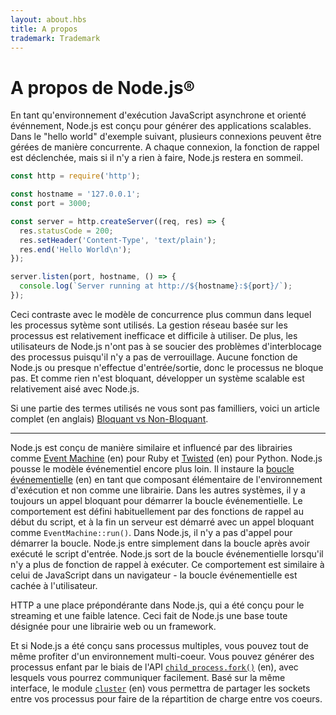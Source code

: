 ```yaml
---
layout: about.hbs
title: A propos
trademark: Trademark
---
```


# A propos de Node.js&reg;

En tant qu'environnement d'exécution JavaScript asynchrone et orienté événnement, Node.js est conçu
pour générer des applications scalables. Dans le "hello world" d'exemple
suivant, plusieurs connexions peuvent être gérées de manière concurrente.
A chaque connexion, la fonction de rappel est déclenchée, mais si il n'y a rien à faire, Node.js restera en sommeil.

```javascript
const http = require('http');

const hostname = '127.0.0.1';
const port = 3000;

const server = http.createServer((req, res) => {
  res.statusCode = 200;
  res.setHeader('Content-Type', 'text/plain');
  res.end('Hello World\n');
});

server.listen(port, hostname, () => {
  console.log(`Server running at http://${hostname}:${port}/`);
});
```

Ceci contraste avec le modèle de concurrence plus commun dans lequel les processus sytème
sont utilisés. La gestion réseau basée sur les processus est relativement
inefficace et difficile à utiliser. De plus, les utilisateurs de Node.js n'ont pas à se soucier des problèmes d'interblocage des processus
puisqu'il n'y a pas de verrouillage. Aucune fonction de Node.js ou presque
n'effectue d'entrée/sortie, donc le processus ne bloque pas. Et comme rien
n'est bloquant, développer un système scalable est relativement aisé avec Node.js.

Si une partie des termes utilisés ne vous sont pas familliers, voici
un article complet (en anglais) [Bloquant vs Non-Bloquant][].

---

Node.js est conçu de manière similaire et influencé par des
librairies comme [Event Machine][] (en) pour Ruby et [Twisted][] (en) pour Python.
Node.js pousse le modèle événementiel encore plus loin. Il instaure la
[boucle événementielle][] (en) en tant que composant élémentaire de l'environnement d'exécution
et non comme une librairie. Dans les autres systèmes, il y a toujours
un appel bloquant pour démarrer la boucle événementielle.
Le comportement est défini habituellement par des fonctions de rappel au
début du script, et à la fin un serveur est démarré avec un appel bloquant
comme `EventMachine::run()`. Dans Node.js, il n'y a pas d'appel pour démarrer la boucle.
Node.js entre simplement dans la boucle après avoir exécuté le script d'entrée.
Node.js sort de la boucle événementielle lorsqu'il n'y a plus de fonction
de rappel à exécuter. Ce comportement est similaire à celui de JavaScript
dans un navigateur - la boucle événementielle est cachée à l'utilisateur.

HTTP a une place prépondérante dans Node.js, qui a été conçu pour le streaming
et une faible latence. Ceci fait de Node.js une base toute désignée pour une librairie web ou un framework.

Et si Node.js a été conçu sans processus multiples, vous pouvez tout de même
profiter d'un environnement multi-coeur. Vous pouvez générer des processus
enfant par le biais de l'API [`child_process.fork()`][] (en), avec lesquels
vous pourrez communiquer facilement. Basé sur la même interface, le
 module
 [`cluster`][] (en) vous permettra de partager les sockets entre vos processus
 pour faire de la répartition de charge entre vos coeurs.

[Bloquant vs Non-Bloquant]: https://nodejs.org/en/docs/guides/blocking-vs-non-blocking/
[`child_process.fork()`]: https://nodejs.org/api/child_process.html#child_process_child_process_fork_modulepath_args_options
[`cluster`]: https://nodejs.org/api/cluster.html
[boucle événementielle]: https://nodejs.org/en/docs/guides/event-loop-timers-and-nexttick/
[Event Machine]: https://github.com/eventmachine/eventmachine
[Twisted]: https://twistedmatrix.com/trac/
